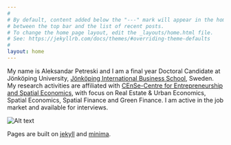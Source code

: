 ```yaml
---
#
# By default, content added below the "---" mark will appear in the home page
# between the top bar and the list of recent posts.
# To change the home page layout, edit the _layouts/home.html file.
# See: https://jekyllrb.com/docs/themes/#overriding-theme-defaults
#
layout: home
---
```


My name is Aleksandar Petreski and I am a final year Doctoral Candidate at Jönköping University, [Jönköping International Business School](https://ju.se/en/about-us/jonkoping-international-business-school.html), Sweden.
My research activities are affiliated with [CEnSe-Centre for Entrepreneurship and Spatial Economics](https://ju.se/center/cense.html), with focus on Real Estate & Urban Economics, Spatial Economics, Spatial Finance and Green Finance.
I am active in the job market and available for interviews.

![Alt text](https://github.com/petaleks/petreskialeksandar.github.io/blob/be4cc5d58d15de6374ff9672579d61a8549a1b1c/pictures/JU_STAFF_191211-20047.jpg?raw=true)


Pages are built on [jekyll](https://jekyllrb.com)  and [minima](https://github.com/jekyll/minima).
